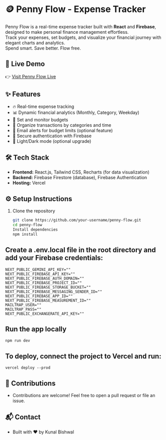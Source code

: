# 🪙 Penny Flow - Expense Tracker

Penny Flow is a real-time expense tracker built with **React** and **Firebase**, designed to make personal finance management effortless.  
Track your expenses, set budgets, and visualize your financial journey with elegant charts and analytics.  
Spend smart. Save better. Flow free.

## 🚀 Live Demo
👉 [Visit Penny Flow Live](https://penny-flow.vercel.app)

## ✨ Features
- 🔥 Real-time expense tracking
- 📊 Dynamic financial analytics (Monthly, Category, Weekday)
- 🏦 Set and monitor budgets
- 📅 Organize transactions by categories and time
- 🔔 Email alerts for budget limits (optional feature)
- 🔐 Secure authentication with Firebase
- 🌙 Light/Dark mode (optional upgrade)

## 🛠 Tech Stack
- **Frontend:** React.js, Tailwind CSS, Recharts (for data visualization)
- **Backend:** Firebase Firestore (database), Firebase Authentication
- **Hosting:** Vercel

## ⚙️ Setup Instructions

1. Clone the repository
   ```bash
   git clone https://github.com/your-username/penny-flow.git
   cd penny-flow
   Install dependencies
   npm install

## Create a .env.local file in the root directory and add your Firebase credentials:
```
NEXT_PUBLIC_GEMINI_API_KEY=""
NEXT_PUBLIC_FIREBASE_API_KEY=""
NEXT_PUBLIC_FIREBASE_AUTH_DOMAIN=""
NEXT_PUBLIC_FIREBASE_PROJECT_ID=""
NEXT_PUBLIC_FIREBASE_STORAGE_BUCKET=""
NEXT_PUBLIC_FIREBASE_MESSAGING_SENDER_ID=""
NEXT_PUBLIC_FIREBASE_APP_ID=""
NEXT_PUBLIC_FIREBASE_MEASUREMENT_ID=""
MAILTRAP_USER=""
MAILTRAP_PASS=""
NEXT_PUBLIC_EXCHANGERATE_API_KEY=""
```
## Run the app locally
```
npm run dev
```
## To deploy, connect the project to Vercel and run:
```
vercel deploy --prod
```
## 🙌 Contributions
- Contributions are welcome! Feel free to open a pull request or file an issue.

## 📬 Contact
- Built with ❤️ by Kunal Bishwal
